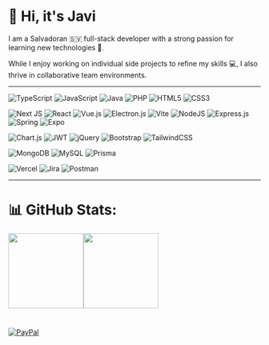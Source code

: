 # 👋 Hi, it's Javi
I am a Salvadoran 🇸🇻 full-stack developer with a strong passion for learning new technologies 🚀.

While I enjoy working on individual side projects to refine my skills 💻, I also thrive in collaborative team environments.

<hr>

![TypeScript](https://img.shields.io/badge/typescript-%23007ACC.svg?style=for-the-badge&logo=typescript&logoColor=white)  ![JavaScript](https://img.shields.io/badge/javascript-%23323330.svg?style=for-the-badge&logo=javascript&logoColor=%23F7DF1E)  ![Java](https://img.shields.io/badge/java-%23ED8B00.svg?style=for-the-badge&logo=openjdk&logoColor=white)  ![PHP](https://img.shields.io/badge/php-%23777BB4.svg?style=for-the-badge&logo=php&logoColor=white)  ![HTML5](https://img.shields.io/badge/html5-%23E34F26.svg?style=for-the-badge&logo=html5&logoColor=white)  ![CSS3](https://img.shields.io/badge/css3-%231572B6.svg?style=for-the-badge&logo=css3&logoColor=white)  

![Next JS](https://img.shields.io/badge/Next-black?style=for-the-badge&logo=next.js&logoColor=white)  ![React](https://img.shields.io/badge/react-%2320232a.svg?style=for-the-badge&logo=react&logoColor=%2361DAFB)  ![Vue.js](https://img.shields.io/badge/vue.js-%2335495e.svg?style=for-the-badge&logo=vuedotjs&logoColor=%234FC08D)  ![Electron.js](https://img.shields.io/badge/Electron-191970?style=for-the-badge&logo=Electron&logoColor=white)  ![Vite](https://img.shields.io/badge/vite-%23646CFF.svg?style=for-the-badge&logo=vite&logoColor=white)  ![NodeJS](https://img.shields.io/badge/node.js-6DA55F?style=for-the-badge&logo=node.js&logoColor=white)  ![Express.js](https://img.shields.io/badge/express.js-%23404d59.svg?style=for-the-badge&logo=express&logoColor=%2361DAFB)  ![Spring](https://img.shields.io/badge/spring-%236DB33F.svg?style=for-the-badge&logo=spring&logoColor=white)  ![Expo](https://img.shields.io/badge/expo-1C1E24?style=for-the-badge&logo=expo&logoColor=#D04A37)  

![Chart.js](https://img.shields.io/badge/chart.js-F5788D.svg?style=for-the-badge&logo=chart.js&logoColor=white)  ![JWT](https://img.shields.io/badge/JWT-black?style=for-the-badge&logo=JSON%20web%20tokens)  ![jQuery](https://img.shields.io/badge/jquery-%230769AD.svg?style=for-the-badge&logo=jquery&logoColor=white)  ![Bootstrap](https://img.shields.io/badge/bootstrap-%238511FA.svg?style=for-the-badge&logo=bootstrap&logoColor=white)  ![TailwindCSS](https://img.shields.io/badge/tailwindcss-%2338B2AC.svg?style=for-the-badge&logo=tailwind-css&logoColor=white)  

![MongoDB](https://img.shields.io/badge/MongoDB-%234ea94b.svg?style=for-the-badge&logo=mongodb&logoColor=white)  ![MySQL](https://img.shields.io/badge/mysql-4479A1.svg?style=for-the-badge&logo=mysql&logoColor=white)  ![Prisma](https://img.shields.io/badge/Prisma-3982CE?style=for-the-badge&logo=Prisma&logoColor=white)  

![Vercel](https://img.shields.io/badge/vercel-%23000000.svg?style=for-the-badge&logo=vercel&logoColor=white)  ![Jira](https://img.shields.io/badge/jira-%230A0FFF.svg?style=for-the-badge&logo=jira&logoColor=white)  ![Postman](https://img.shields.io/badge/Postman-FF6C37?style=for-the-badge&logo=postman&logoColor=white)  

<hr>

# 📊 GitHub Stats:
<div style="display: flex; align-items: center;">
  <picture>
    <source 
      srcset="https://stats.javithor360.vercel.app/api?username=Javithor360&theme=midnight-purple&hide=contribs&show_icons=true#gh-dark-mode-only"
      media="(prefers-color-scheme: dark)" 
    />
    <source 
      srcset="https://stats.javithor360.vercel.app/api?username=Javithor360&theme=vue&hide=contribs&show_icons=true#gh-light-mode-only"
      media="(prefers-color-scheme: light), (prefers-color-scheme: no-preference)" 
    />
    <img 
      src="https://stats.javithor360.vercel.app/api?username=Javithor360&show_icons=true" 
      height="150" 
    />
  </picture>
  <picture>
    <source 
      srcset="https://stats.javithor360.vercel.app/api/top-langs/?username=Javithor360&theme=midnight-purple&langs_count=7&layout=compact#gh-dark-mode-only"
      media="(prefers-color-scheme: dark)" 
    />
    <source 
      srcset="https://stats.javithor360.vercel.app/api/top-langs/?username=Javithor360&theme=vue&langs_count=7&layout=compact#gh-light-mode-only"
      media="(prefers-color-scheme: light), (prefers-color-scheme: no-preference)" 
    />
    <img 
      src="https://stats.javithor360.vercel.app/api/top-langs/?username=Javithor360&layout=compact&langs_count=7" 
      height="150" 
    />
  </picture>
</div>

#
[![PayPal](https://img.shields.io/badge/PayPal-00457C?style=for-the-badge&logo=paypal&logoColor=white)](https://paypal.me/Javithor360) 
